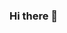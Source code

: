 ### Hi there 👋

<!--
**prachisharma21/prachisharma21** is a ✨ _special_ ✨ repository because its `README.md` (this file) appears on your GitHub profile.

Here are some ideas to get you started:

- 🔭 I’m currently working on creating a portfolio for industry jobs
- 🌱 I’m currently learning coding and basics of quantum computing 
- 👯 I’m looking to collaborate on ...
- 🤔 I’m looking for help with ...
- 💬 Ask me about Condensed matter physics
- 📫 How to reach me: prachi16490@gmail.com
- 😄 Pronouns: she/her
- ⚡ Fun fact: I'm learning to swim 
-->
